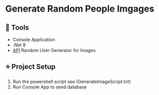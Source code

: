 ﻿# Generate Random People Imgages
## 🧰 Tools
- Console Application
- .Net 9
- [API](https://randomuser.me/) Random User Generator for Images

## :star: Project Setup
1. Run the powershell script see (GenerateImageScript.txt)
2. Run Console App to seed database
